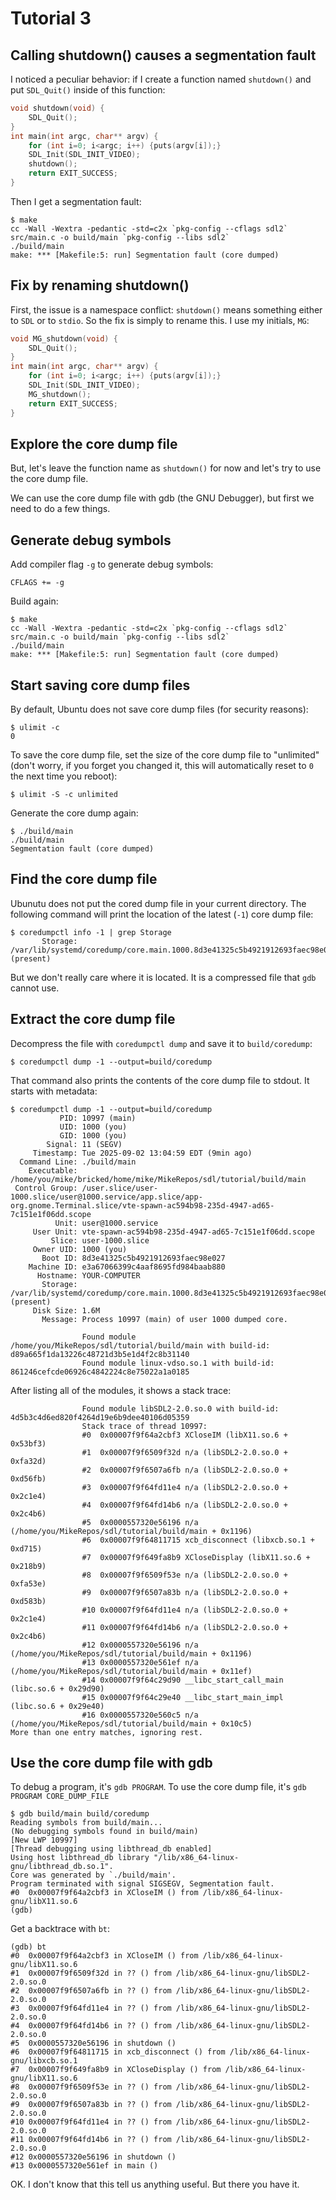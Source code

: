 # Tutorial 3

## Calling shutdown() causes a segmentation fault

I noticed a peculiar behavior: if I create a function named `shutdown()` and put `SDL_Quit()` inside of this function:

```c
void shutdown(void) {
    SDL_Quit();
}
int main(int argc, char** argv) {
    for (int i=0; i<argc; i++) {puts(argv[i]);}
    SDL_Init(SDL_INIT_VIDEO);
    shutdown();
    return EXIT_SUCCESS;
}
```

Then I get a segmentation fault:

```
$ make
cc -Wall -Wextra -pedantic -std=c2x `pkg-config --cflags sdl2` src/main.c -o build/main `pkg-config --libs sdl2`
./build/main
make: *** [Makefile:5: run] Segmentation fault (core dumped)
```

## Fix by renaming shutdown()

First, the issue is a namespace conflict: `shutdown()` means something either
to `SDL` or to `stdio`. So the fix is simply to rename this. I use my initials, `MG`:

```c
void MG_shutdown(void) {
    SDL_Quit();
}
int main(int argc, char** argv) {
    for (int i=0; i<argc; i++) {puts(argv[i]);}
    SDL_Init(SDL_INIT_VIDEO);
    MG_shutdown();
    return EXIT_SUCCESS;
}
```

## Explore the core dump file

But, let's leave the function name as `shutdown()` for now and let's try to use the core dump file.

We can use the core dump file with gdb (the GNU Debugger), but first we need to do a few things.

## Generate debug symbols

Add compiler flag `-g` to generate debug symbols:

```make
CFLAGS += -g
```

Build again:

```
$ make
cc -Wall -Wextra -pedantic -std=c2x `pkg-config --cflags sdl2` src/main.c -o build/main `pkg-config --libs sdl2`
./build/main
make: *** [Makefile:5: run] Segmentation fault (core dumped)
```

## Start saving core dump files

By default, Ubuntu does not save core dump files (for security reasons):

```
$ ulimit -c
0
```

To save the core dump file, set the size of the core dump file to "unlimited"
(don't worry, if you forget you changed it, this will automatically reset to
`0` the next time you reboot):

```
$ ulimit -S -c unlimited
```

Generate the core dump again:

```
$ ./build/main 
./build/main
Segmentation fault (core dumped)
```

## Find the core dump file

Ubunutu does not put the cored dump file in your current directory. The
following command will print the location of the latest (`-1`) core dump file:

```
$ coredumpctl info -1 | grep Storage
       Storage: /var/lib/systemd/coredump/core.main.1000.8d3e41325c5b4921912693faec98e027.10840.1756832315000000.zst (present)
```

But we don't really care where it is located. It is a compressed file that
`gdb` cannot use. 

## Extract the core dump file

Decompress the file with `coredumpctl dump` and save it to `build/coredump`:

```
$ coredumpctl dump -1 --output=build/coredump
```

That command also prints the contents of the core dump file to stdout. It
starts with metadata:

```
$ coredumpctl dump -1 --output=build/coredump
           PID: 10997 (main)
           UID: 1000 (you)
           GID: 1000 (you)
        Signal: 11 (SEGV)
     Timestamp: Tue 2025-09-02 13:04:59 EDT (9min ago)
  Command Line: ./build/main
    Executable: /home/you/mike/bricked/home/mike/MikeRepos/sdl/tutorial/build/main
 Control Group: /user.slice/user-1000.slice/user@1000.service/app.slice/app-org.gnome.Terminal.slice/vte-spawn-ac594b98-235d-4947-ad65-7c151e1f06dd.scope
          Unit: user@1000.service
     User Unit: vte-spawn-ac594b98-235d-4947-ad65-7c151e1f06dd.scope
         Slice: user-1000.slice
     Owner UID: 1000 (you)
       Boot ID: 8d3e41325c5b4921912693faec98e027
    Machine ID: e3a67066399c4aaf8695fd984baab880
      Hostname: YOUR-COMPUTER
       Storage: /var/lib/systemd/coredump/core.main.1000.8d3e41325c5b4921912693faec98e027.10997.1756832699000000.zst (present)
     Disk Size: 1.6M
       Message: Process 10997 (main) of user 1000 dumped core.
                
                Found module /home/you/MikeRepos/sdl/tutorial/build/main with build-id: d89a665f1da13226c48721d3b5e1d4f2c8b31140
                Found module linux-vdso.so.1 with build-id: 861246cefcde06926c4842224c8e75022a1a0185
```

After listing all of the modules, it shows a stack trace:

```
                Found module libSDL2-2.0.so.0 with build-id: 4d5b3c4d6ed820f4264d19e6b9dee40106d05359
                Stack trace of thread 10997:
                #0  0x00007f9f64a2cbf3 XCloseIM (libX11.so.6 + 0x53bf3)
                #1  0x00007f9f6509f32d n/a (libSDL2-2.0.so.0 + 0xfa32d)
                #2  0x00007f9f6507a6fb n/a (libSDL2-2.0.so.0 + 0xd56fb)
                #3  0x00007f9f64fd11e4 n/a (libSDL2-2.0.so.0 + 0x2c1e4)
                #4  0x00007f9f64fd14b6 n/a (libSDL2-2.0.so.0 + 0x2c4b6)
                #5  0x0000557320e56196 n/a (/home/you/MikeRepos/sdl/tutorial/build/main + 0x1196)
                #6  0x00007f9f64811715 xcb_disconnect (libxcb.so.1 + 0xd715)
                #7  0x00007f9f649fa8b9 XCloseDisplay (libX11.so.6 + 0x218b9)
                #8  0x00007f9f6509f53e n/a (libSDL2-2.0.so.0 + 0xfa53e)
                #9  0x00007f9f6507a83b n/a (libSDL2-2.0.so.0 + 0xd583b)
                #10 0x00007f9f64fd11e4 n/a (libSDL2-2.0.so.0 + 0x2c1e4)
                #11 0x00007f9f64fd14b6 n/a (libSDL2-2.0.so.0 + 0x2c4b6)
                #12 0x0000557320e56196 n/a (/home/you/MikeRepos/sdl/tutorial/build/main + 0x1196)
                #13 0x0000557320e561ef n/a (/home/you/MikeRepos/sdl/tutorial/build/main + 0x11ef)
                #14 0x00007f9f64c29d90 __libc_start_call_main (libc.so.6 + 0x29d90)
                #15 0x00007f9f64c29e40 __libc_start_main_impl (libc.so.6 + 0x29e40)
                #16 0x0000557320e560c5 n/a (/home/you/MikeRepos/sdl/tutorial/build/main + 0x10c5)
More than one entry matches, ignoring rest.
```

## Use the core dump file with gdb
To debug a program, it's `gdb PROGRAM`. To use the core dump file, it's `gdb
PROGRAM CORE_DUMP_FILE`

```
$ gdb build/main build/coredump
Reading symbols from build/main...
(No debugging symbols found in build/main)
[New LWP 10997]
[Thread debugging using libthread_db enabled]
Using host libthread_db library "/lib/x86_64-linux-gnu/libthread_db.so.1".
Core was generated by `./build/main'.
Program terminated with signal SIGSEGV, Segmentation fault.
#0  0x00007f9f64a2cbf3 in XCloseIM () from /lib/x86_64-linux-gnu/libX11.so.6
(gdb) 
```

Get a backtrace with `bt`:

```
(gdb) bt
#0  0x00007f9f64a2cbf3 in XCloseIM () from /lib/x86_64-linux-gnu/libX11.so.6
#1  0x00007f9f6509f32d in ?? () from /lib/x86_64-linux-gnu/libSDL2-2.0.so.0
#2  0x00007f9f6507a6fb in ?? () from /lib/x86_64-linux-gnu/libSDL2-2.0.so.0
#3  0x00007f9f64fd11e4 in ?? () from /lib/x86_64-linux-gnu/libSDL2-2.0.so.0
#4  0x00007f9f64fd14b6 in ?? () from /lib/x86_64-linux-gnu/libSDL2-2.0.so.0
#5  0x0000557320e56196 in shutdown ()
#6  0x00007f9f64811715 in xcb_disconnect () from /lib/x86_64-linux-gnu/libxcb.so.1
#7  0x00007f9f649fa8b9 in XCloseDisplay () from /lib/x86_64-linux-gnu/libX11.so.6
#8  0x00007f9f6509f53e in ?? () from /lib/x86_64-linux-gnu/libSDL2-2.0.so.0
#9  0x00007f9f6507a83b in ?? () from /lib/x86_64-linux-gnu/libSDL2-2.0.so.0
#10 0x00007f9f64fd11e4 in ?? () from /lib/x86_64-linux-gnu/libSDL2-2.0.so.0
#11 0x00007f9f64fd14b6 in ?? () from /lib/x86_64-linux-gnu/libSDL2-2.0.so.0
#12 0x0000557320e56196 in shutdown ()
#13 0x0000557320e561ef in main ()
```

OK. I don't know that this tell us anything useful. But there you have it.
